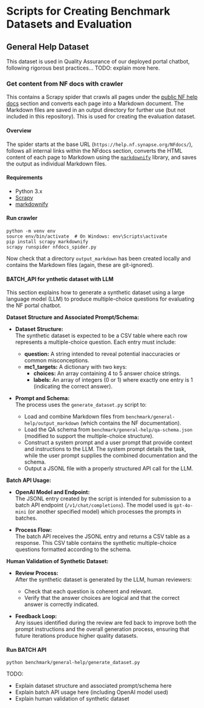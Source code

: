 # Scripts for Creating Benchmark Datasets and Evaluation 

## General Help Dataset

This dataset is used in Quality Assurance of our deployed portal chatbot, following rigorous best practices... TODO: explain more here.

### Get content from NF docs with crawler

This contains a Scrapy spider that crawls all pages under the [public NF help docs](https://help.nf.synapse.org/NFdocs/) section and converts each page into a Markdown document. The Markdown files are saved in an output directory for further use (but not included in this repository). This is used for creating the evaluation dataset.

#### Overview

The spider starts at the base URL (`https://help.nf.synapse.org/NFdocs/`), follows all internal links within the NFdocs section, converts the HTML content of each page to Markdown using the [`markdownify`](https://github.com/matthewwithanm/python-markdownify) library, and saves the output as individual Markdown files.

#### Requirements

- Python 3.x
- [Scrapy](https://scrapy.org/)
- [markdownify](https://github.com/matthewwithanm/python-markdownify)

#### Run crawler

```
python -m venv env
source env/bin/activate  # On Windows: env\Scripts\activate
pip install scrapy markdownify
scrapy runspider nfdocs_spider.py
```

Now check that a directory `output_markdown` has been created locally and contains the Markdown files (again, these are git-ignored).

#### BATCH_API for ynthetic dataset with LLM

This section explains how to generate a synthetic dataset using a large language model (LLM) to produce multiple-choice questions for evaluating the NF portal chatbot.

**Dataset Structure and Associated Prompt/Schema:**

- **Dataset Structure:**  
  The synthetic dataset is expected to be a CSV table where each row represents a multiple-choice question. Each entry must include:
  - **question:** A string intended to reveal potential inaccuracies or common misconceptions.
  - **mc1_targets:** A dictionary with two keys:
    - **choices:** An array containing 4 to 5 answer choice strings.
    - **labels:** An array of integers (0 or 1) where exactly one entry is 1 (indicating the correct answer).

- **Prompt and Schema:**  
  The process uses the `generate_dataset.py` script to:
  - Load and combine Markdown files from `benchmark/general-help/output_markdown` (which contains the NF documentation).
  - Load the QA schema from `benchmark/general-help/qa-schema.json` (modified to support the multiple-choice structure).
  - Construct a system prompt and a user prompt that provide context and instructions to the LLM. The system prompt details the task, while the user prompt supplies the combined documentation and the schema.
  - Output a JSONL file with a properly structured API call for the LLM.

**Batch API Usage:**

- **OpenAI Model and Endpoint:**  
  The JSONL entry created by the script is intended for submission to a batch API endpoint (`/v1/chat/completions`). The model used is `gpt-4o-mini` (or another specified model) which processes the prompts in batches.
  
- **Process Flow:**  
  The batch API receives the JSONL entry and returns a CSV table as a response. This CSV table contains the synthetic multiple-choice questions formatted according to the schema.

**Human Validation of Synthetic Dataset:**

- **Review Process:**  
  After the synthetic dataset is generated by the LLM, human reviewers:
  - Check that each question is coherent and relevant.
  - Verify that the answer choices are logical and that the correct answer is correctly indicated.
  
- **Feedback Loop:**  
  Any issues identified during the review are fed back to improve both the prompt instructions and the overall generation process, ensuring that future iterations produce higher quality datasets.

#### Run BATCH API

```
python benchmark/general-help/generate_dataset.py
```

TODO:
- Explain dataset structure and associated prompt/schema here
- Explain batch API usage here (including OpenAI model used)
- Explain human validation of synthetic dataset

